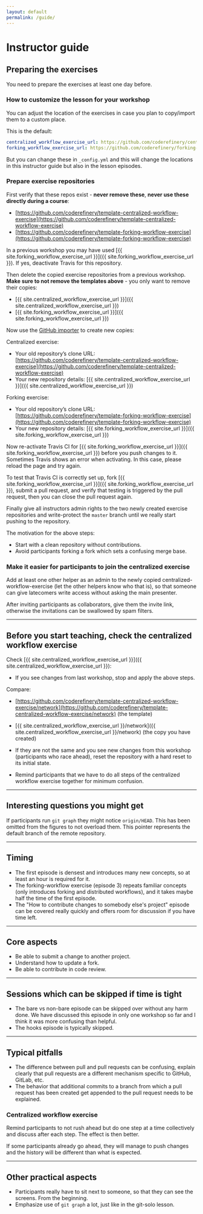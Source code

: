 ```yaml
---
layout: default
permalink: /guide/
---
```


# Instructor guide

## Preparing the exercises

You need to prepare the exercises at least one day before.


### How to customize the lesson for your workshop

You can adjust the location of the exercises in case you plan to copy/import them to a custom place.

This is the default:

```yaml
centralized_workflow_exercise_url: https://github.com/coderefinery/centralized-workflow-exercise
forking_workflow_exercise_url: https://github.com/coderefinery/forking-workflow-exercise
```

But you can change these in `_config.yml`
and this will change the locations in this instructor guide
but also in the lesson episodes.


### Prepare exercise repositories

First verify that these repos exist - **never remove these**, **never use these directly during a course**:
- [https://github.com/coderefinery/template-centralized-workflow-exercise](https://github.com/coderefinery/template-centralized-workflow-exercise)
- [https://github.com/coderefinery/template-forking-workflow-exercise](https://github.com/coderefinery/template-forking-workflow-exercise)

In a previous workshop you may have used
[{{ site.forking_workflow_exercise_url }}]({{ site.forking_workflow_exercise_url }}).
If yes, deactivate Travis for this repository.

Then delete the copied exercise repositories from a previous workshop.
**Make sure to not remove the templates above** - you only want to remove their copies:
- [{{ site.centralized_workflow_exercise_url }}]({{ site.centralized_workflow_exercise_url }})
- [{{ site.forking_workflow_exercise_url }}]({{ site.forking_workflow_exercise_url }})

Now use the [GitHub importer](https://github.com/new/import) to create new copies:

Centralized exercise:
- Your old repository’s clone URL: [https://github.com/coderefinery/template-centralized-workflow-exercise](https://github.com/coderefinery/template-centralized-workflow-exercise)
- Your new repository details: [{{ site.centralized_workflow_exercise_url }}]({{ site.centralized_workflow_exercise_url }})

Forking exercise:
- Your old repository’s clone URL: [https://github.com/coderefinery/template-forking-workflow-exercise](https://github.com/coderefinery/template-forking-workflow-exercise)
- Your new repository details: [{{ site.forking_workflow_exercise_url }}]({{ site.forking_workflow_exercise_url }})

Now re-activate Travis CI for
[{{ site.forking_workflow_exercise_url }}]({{ site.forking_workflow_exercise_url }})
before you push changes to it.
Sometimes Travis shows an error when activating. In this case, please reload the page and try again.

To test that Travis CI is correctly set up,
fork [{{ site.forking_workflow_exercise_url }}]({{ site.forking_workflow_exercise_url }}),
submit a pull request, and
verify that testing is triggered by the pull request, then you can close the pull request again.

Finally give all instructors admin rights to the two newly created exercise repositories and write-protect the
`master` branch until we really start pushing to the repository.

The motivation for the above steps:
- Start with a clean repository without contributions.
- Avoid participants forking a fork which sets a confusing merge base.


### Make it easier for participants to join the centralized exercise

Add at least one other helper as an admin to the newly copied centralized-workflow-exercise (let the
other helpers know who that is), so that someone can give latecomers
write access without asking the main presenter.

After inviting participants as collaborators, give them the invite link, otherwise
the invitations can be swallowed by spam filters.

---

## Before you start teaching, check the centralized workflow exercise

Check [{{ site.centralized_workflow_exercise_url }}]({{ site.centralized_workflow_exercise_url }}):
- If you see changes from last workshop, stop and apply the above steps.

Compare:
- [https://github.com/coderefinery/template-centralized-workflow-exercise/network](https://github.com/coderefinery/template-centralized-workflow-exercise/network) (the template)
- [{{ site.centralized_workflow_exercise_url }}/network]({{ site.centralized_workflow_exercise_url }}/network) (the copy you have created)

- If they are not the same and you see new changes from this workshop
  (participants who race ahead), reset the repository with a hard reset to its initial state.
- Remind participants that we have to do all steps of the centralized workflow
  exercise together for minimum confusion.

---

## Interesting questions you might get

If participants run `git graph` they might notice `origin/HEAD`.
This has been omitted from the figures to not overload them.
This pointer represents the default branch of the remote repository.

---

## Timing

- The first episode is densest and introduces many new concepts,
  so at least an hour is required for it.
- The forking-workflow exercise (episode 3) repeats familiar concepts (only
  introduces forking and distributed workflows), and it takes maybe half the
  time of the first episode.
- The "How to contribute changes to somebody else's project" episode can be
  covered really quickly and offers room for discussion if you have time left.

---

## Core aspects

- Be able to submit a change to another project.
- Understand how to update a fork.
- Be able to contribute in code review.

---

## Sessions which can be skipped if time is tight

- The bare vs non-bare episode can be skipped over without any harm done. We have discussed this episode
  in only one workshop so far and I think it was more confusing than helpful.
- The hooks episode is typically skipped.

---

## Typical pitfalls

- The difference between pull and pull requests can be confusing, explain clearly that
  pull requests are a different mechanism specific to GitHub, GitLab, etc.
- The behavior that additional commits to a branch from which a pull request has been created get appended
  to the pull request needs to be explained.

### Centralized workflow exercise

Remind participants to not rush ahead but do one step at
a time collectively and discuss after each step. The effect
is then better.

If some participants already go ahead, they will manage to push
changes and the history will be different than what is expected.

---

## Other practical aspects

- Participants really have to sit next to someone, so that they can see the screens. From the beginning.
- Emphasize use of `git graph` a lot, just like in the git-solo lesson.
